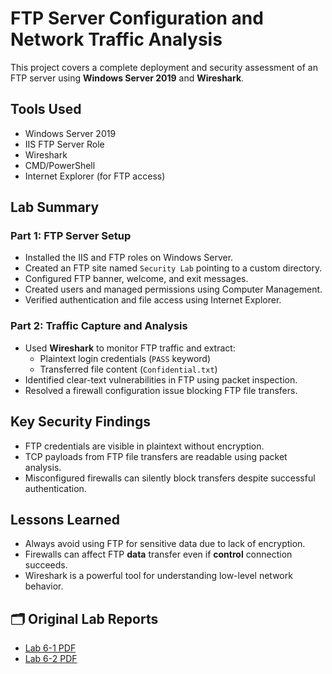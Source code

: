 # FTP Server Configuration and Network Traffic Analysis

This project covers a complete deployment and security assessment of an FTP server using **Windows Server 2019** and **Wireshark**.

## Tools Used
- Windows Server 2019
- IIS FTP Server Role
- Wireshark
- CMD/PowerShell
- Internet Explorer (for FTP access)

## Lab Summary

### Part 1: FTP Server Setup
- Installed the IIS and FTP roles on Windows Server.
- Created an FTP site named `Security Lab` pointing to a custom directory.
- Configured FTP banner, welcome, and exit messages.
- Created users and managed permissions using Computer Management.
- Verified authentication and file access using Internet Explorer.

### Part 2: Traffic Capture and Analysis
- Used **Wireshark** to monitor FTP traffic and extract:
  - Plaintext login credentials (`PASS` keyword)
  - Transferred file content (`Confidential.txt`)
- Identified clear-text vulnerabilities in FTP using packet inspection.
- Resolved a firewall configuration issue blocking FTP file transfers.

## Key Security Findings
- FTP credentials are visible in plaintext without encryption.
- TCP payloads from FTP file transfers are readable using packet analysis.
- Misconfigured firewalls can silently block transfers despite successful authentication.

## Lessons Learned
- Always avoid using FTP for sensitive data due to lack of encryption.
- Firewalls can affect FTP **data** transfer even if **control** connection succeeds.
- Wireshark is a powerful tool for understanding low-level network behavior.

## 🗂 Original Lab Reports
- [Lab 6-1 PDF](Lab6-1_Report.pdf)
- [Lab 6-2 PDF](Lab6-2_Report.pdf)
